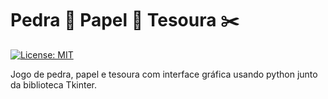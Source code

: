 # Pedra 🥌 Papel 📃 Tesoura ✂️
[![License: MIT](https://img.shields.io/badge/License-MIT-yellow.svg)](https://opensource.org/licenses/MIT)

Jogo de pedra, papel e tesoura com interface gráfica usando python junto da biblioteca Tkinter.
